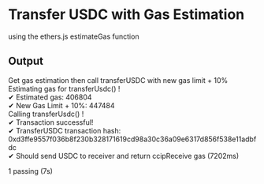 # Transfer USDC with Gas Estimation

using the ethers.js estimateGas function


## Output


  Get gas estimation then call transferUSDC with new gas limit + 10%\
Estimating gas for transferUsdc() !\
✔ Estimated gas: 406804\
✔ New Gas Limit + 10%:  447484\
Calling transferUsdc() !  
✔ Transaction successful!\
✔ TransferUSDC transaction hash:  0xd3ffe9557f036b8f230b328171619cd98a30c36a09e6317d856f538e11adbfdc\
    ✔ Should send USDC to receiver and return ccipReceive gas (7202ms)


  1 passing (7s)



